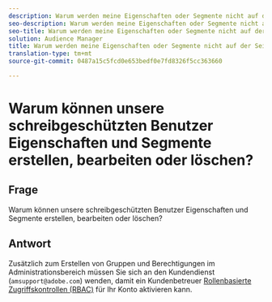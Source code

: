 ```yaml
---
description: Warum werden meine Eigenschaften oder Segmente nicht auf der Seite Überschneidungsberichte angezeigt?
seo-description: Warum werden meine Eigenschaften oder Segmente nicht auf der Seite Überschneidungsberichte angezeigt?
seo-title: Warum werden meine Eigenschaften oder Segmente nicht auf der Seite Überschneidungsberichte angezeigt?
solution: Audience Manager
title: Warum werden meine Eigenschaften oder Segmente nicht auf der Seite Überschneidungsberichte angezeigt?
translation-type: tm+mt
source-git-commit: 0487a15c5fcd0e653bedf0e7fd8326f5cc363660

---
```



# Warum können unsere schreibgeschützten Benutzer Eigenschaften und Segmente erstellen, bearbeiten oder löschen?

## Frage

Warum können unsere schreibgeschützten Benutzer Eigenschaften und Segmente erstellen, bearbeiten oder löschen?

## Antwort

Zusätzlich zum Erstellen von Gruppen und Berechtigungen im Administrationsbereich müssen Sie sich an den Kundendienst (`amsupport@adobe.com`) wenden, damit ein Kundenbetreuer [Rollenbasierte Zugriffskontrollen (RBAC)](../features/administration/administration-overview.md) für Ihr Konto aktivieren kann.
